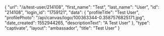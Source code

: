 {
    "url": "\/a\/test-user\/214108",
    "first_name": "Test",
    "last_name": "User",
    "id": "214108",
    "login_id": "1759121",
    "data": {
        "profileTitle": "Test User",
        "profilePhoto": "\/api\/canvas\/logo\/100363344-0.3587576825171.jpg",
        "date_created": 1552944265,
        "descriptionText": "A Test User"
    },
    "type": "captivate",
    "layout": "ambassador",
    "title": "Test User"
}